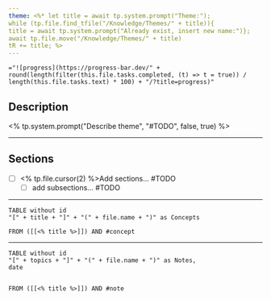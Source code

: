 ```yaml
---
theme: <%* let title = await tp.system.prompt("Theme:");
while (tp.file.find_tfile("/Knowledge/Themes/" + title)){
title = await tp.system.prompt("Already exist, insert new name:")};
await tp.file.move("/Knowledge/Themes/" + title)
tR += title; %>
---
```



`="![progress](https://progress-bar.dev/" + round(length(filter(this.file.tasks.completed, (t) => t = true)) / length(this.file.tasks.text) * 100) + "/?title=progress)"`


## Description
<% tp.system.prompt("Describe theme", "#TODO", false, true) %>

---

## Sections

- [ ] <% tp.file.cursor(2) %>Add sections... #TODO
	- [ ] add subsections... #TODO 

---
```dataview
TABLE without id
"[" + title + "]" + "(" + file.name + ")" as Concepts

FROM ([[<% title %>]]) AND #concept 
```

---
```dataview
TABLE without id
"[" + topics + "]" + "(" + file.name + ")" as Notes, 
date


FROM ([[<% title %>]]) AND #note
```
